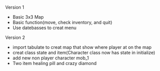 Version 1
  - Basic 3x3 Map
  - Basic function(move, check inventory, and quit) 
  - Use datebasses to creat menu

Version 2
  - import tabulate to creat map that show where player at on the map
  - creat class state and item(Character class now has state in initialize)
  - add new non player character mob_1
  - Two item healing pill and crazy diamond
